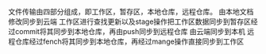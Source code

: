 文件传输由四部分组成，即工作区，暂存区，本地仓库，远程仓库。
由本地文档修改同步到云端
工作区进行查找更新以及stage操作把工作区数据同步到暂存区经过commit将其同步到本地仓库，再由push同步到远程仓库
由云端同步到本机
远程仓库经过fench将其同步到本地仓库，再经过mange操作直接同步到工作区
